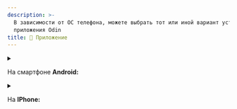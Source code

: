 ```yaml
---
description: >-
  В зависимости от ОС телефона, можете выбрать тот или иной вариант установки
  приложения Odin
title: 📱 Приложение
---
```


<details>

<summary>

На смартфоне **Android:**

</summary>

Опубликовано приложение Odin в [Google Play](https://play.google.com/store/apps/details?id=study.odin.www.twa).

![](<../.gitbook/assets/image (3) (1) (1) (1) (1) (1) (1) (1) (1) (1) (1) (1) (1) (1).png>)

</details>

<details>

<summary>

На **IPhone:**

</summary>

Odin **нет** в AppStore, но вы можете установить PWA - **приложение** для SPA на мобильной версии **через браузер**:

1. Зайдите в браузер Safari
2. Меню браузера нажмите на ![](https://lh5.googleusercontent.com/-hL7UL4PFy3jAarjhrsbtiD-655-RXpZAVOWMTB17_Sq0iOg64Smrorc8ORGb8KSzuTg8FOGNV4nj8zHjGa5E5nhEtjoi4PNzJNVKzI8--od-mwqxCbcb6--j8pi3dmTjCrocVYZqqQ5TGbs5g)

   .

![](<../.gitbook/assets/image (2) (1) (1) (1) (1) (1) (1) (1) (1) (1) (1) (1) (1) (1) (1) (1) (1) (1) (1) (1) (1) (1) (1) (1) (1) (1).png>)

3. Выберите пункт “На экран Домой”.

![](<../.gitbook/assets/image (3) (1) (1) (1) (1) (1) (1) (1) (1) (1) (1) (1) (1) (1) (1).png>)

4. Нажмите кнопку “Добавить”.

![](<../.gitbook/assets/image (4) (1) (1) (1) (1) (1) (1) (1) (1) (1) (1).png>)

5. PWA - приложение для SPA установлено на экран вашего телефона.

![](<../.gitbook/assets/image (5) (1) (1) (1) (1) (1) (1) (1).png>)

</details>


